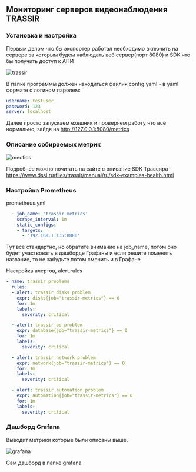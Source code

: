## Мониторинг серверов видеонаблюдения TRASSIR

### Установка и настройка

Первым делом что бы экспортер работал необходимо включить на сервере за которым будем наблюдать веб сервер(порт 8080) и SDK что бы получить доступ к АПИ 

![trassir](https://i122.fastpic.org/big/2023/1024/7c/60d45d136787e004bdb3f644bb5f847c.png?md5=-Q8w9Zdr14t6jSjnesveWw&expires=1698138000)

В папке программы должен находиться файлик config.yaml - в yaml формате с логином паролем:
```yaml
username: testuser
password: 123
server: localhost
```

Далее просто запускаем exeшник и проверяем работу что всё нормально, зайдя на http://127.0.0.1:8080/metrics

### Описание собираемых метрик
![mectics](https://i122.fastpic.org/big/2023/1024/66/b50d907fdaea33a4d9452c82d4585f66.jpg?md5=q0tqtQF53yKWlfS-xOAo6g&expires=1698138000)

Подробнее можно почитать на сайте с описание SDK Трассира - https://www.dssl.ru/files/trassir/manual/ru/sdk-examples-health.html

### Настройка Prometheus

prometheus.yml
```yaml
  - job_name: 'trassir-metrics'
    scrape_interval: 1m
    static_configs:
    - targets:
      - '192.168.1.135:8080'
```
Тут всё стандартно, но обратите внимание на job_name, потом оно будет участвовать в дашборде Графаны и если решите поменять название, то не забудьте потом сменить и в Графане

Настройка алертов, alert.rules

```yaml
- name: trassir problems
  rules:
  - alert: trassir disks problem
    expr: disks{job="trassir-metrics"} == 0
    for: 1m
    labels:
      severity: critical

  - alert: trassir bd problem
    expr: database{job="trassir-metrics"} == 0
    for: 1m
    labels:
      severity: critical

  - alert: trassir network problem
    expr: network{job="trassir-metrics"} == 0
    for: 1m
    labels:
      severity: critical

  - alert: trassir automation problem
    expr: automation{job="trassir-metrics"} == 0
    for: 1m
    labels:
      severity: critical

```

### Дашборд Grafana
Выводит метрики которые были описаны выше. 

![grafana](https://i122.fastpic.org/big/2023/1024/5c/4741b090d80c4ac4a9d10fcbe618825c.jpg?md5=HsoQDFj5g4g5_V-GaXUmGw&expires=1698138000)

Сам дашборд в папке grafana